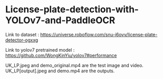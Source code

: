 # License-plate-detection-with-YOLOv7-and-PaddleOCR

Link to dataset : https://universe.roboflow.com/snu-i6ovv/license-plate-detector-ogxxg

Link to yolov7 pretrained model : https://github.com/WongKinYiu/yolov7#performance

UK_LP.jpeg and demo_original.mp4 are the test image and video.
UK_LP[output].jpeg and demo.mp4 are the outputs.

